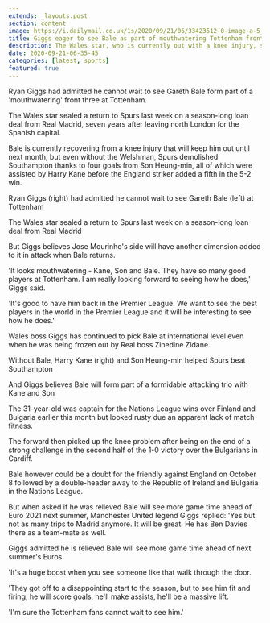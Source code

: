 ```yaml
---
extends: _layouts.post
section: content
image: https://i.dailymail.co.uk/1s/2020/09/21/06/33423512-0-image-a-5_1600665820714.jpg 
title: Giggs eager to see Bale as part of mouthwatering Tottenham front three with Kane and Son 
description: The Wales star, who is currently out with a knee injury, sealed a return to Spurs last week on a season-long loan deal from Real Madrid, seven years after leaving north London for the Spain. 
date: 2020-09-21-06-35-45 
categories: [latest, sports] 
featured: true 
--- 
```

Ryan Giggs had admitted he cannot wait to see Gareth Bale form part of a 'mouthwatering' front three at Tottenham.

The Wales star sealed a return to Spurs last week on a season-long loan deal from Real Madrid, seven years after leaving north London for the Spanish capital.

Bale is currently recovering from a knee injury that will keep him out until next month, but even without the Welshman, Spurs demolished Southampton thanks to four goals from Son Heung-min, all of which were assisted by Harry Kane before the England striker added a fifth in the 5-2 win. 

Ryan Giggs (right) had admitted he cannot wait to see Gareth Bale (left) at Tottenham

The Wales star sealed a return to Spurs last week on a season-long loan deal from Real Madrid

But Giggs believes Jose Mourinho's side will have another dimension added to it in attack when Bale returns.

'It looks mouthwatering - Kane, Son and Bale. They have so many good players at Tottenham. I am really looking forward to seeing how he does,' Giggs said.

'It's good to have him back in the Premier League. We want to see the best players in the world in the Premier League and it will be interesting to see how he does.'

Wales boss Giggs has continued to pick Bale at international level even when he was being frozen out by Real boss Zinedine Zidane.

Without Bale, Harry Kane (right) and Son Heung-min helped Spurs beat Southampton

And Giggs believes Bale will form part of a formidable attacking trio with Kane and Son

The 31-year-old was captain for the Nations League wins over Finland and Bulgaria earlier this month but looked rusty due an apparent lack of match fitness.

The forward then picked up the knee problem after being on the end of a strong challenge in the second half of the 1-0 victory over the Bulgarians in Cardiff.

Bale however could be a doubt for the friendly against England on October 8 followed by a double-header away to the Republic of Ireland and Bulgaria in the Nations League. 

But when asked if he was relieved Bale will see more game time ahead of Euro 2021 next summer, Manchester United legend Giggs replied: 'Yes but not as many trips to Madrid anymore. It will be great. He has Ben Davies there as a team-mate as well.

Giggs admitted he is relieved Bale will see more game time ahead of next summer's Euros

'It's a huge boost when you see someone like that walk through the door.

'They got off to a disappointing start to the season, but to see him fit and firing, he will score goals, he'll make assists, he'll be a massive lift.

'I'm sure the Tottenham fans cannot wait to see him.'

